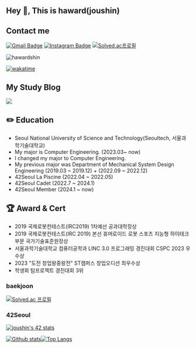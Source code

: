 ## Hey 👋, This is haward(joushin)

## Contact me
 
 
[![Gmail Badge](https://img.shields.io/badge/-wnddms12345@naver.com-c14438?style=flat&logo=Gmail&logoColor=white&link=mailto:wnddms12345@naver.com)](mailto:wnddms12345@naver.com) 
<a href="https://instagram.com/sj.eun"><img src="https://img.shields.io/badge/-@sj.eun-purple?style=flat&amp;logo=instagram&amp;logoColor=white&amp;link=https://instagram.com/coderwhoknows/" alt="Instagram Badge"></a>
[![Solved.ac프로필](http://mazassumnida.wtf/api/mini/generate_badge?boj=wnddms12345)](https://solved.ac/wnddms12345)
<p align=left> <img src=https://komarev.com/ghpvc/?username=hawardshin alt=hawardshin /> 
</p>

[![wakatime](https://wakatime.com/badge/user/018bebe4-c2cb-4acb-bd4e-023755f3618b.svg)](https://wakatime.com/@018bebe4-c2cb-4acb-bd4e-023755f3618b)

## My Study Blog

<a href="https://haward.tistory.com/">
    <img src="https://img.shields.io/badge/Haward's Code Circus-B9ACDA?style=for-the-badge"/></a>
 


## ✏️ Education
<ul>
<li> Seoul National University of Science and Technology(Seoultech, 서울과학기술대학교)
  </li>
<li>  My major is Computer Engineering. (2023.03~ now)</li>
<li>  I changed my major to Computer Engineering.</li>
<li> My previous major was Department of Mechanical System Design Engineering (2019.03 ~ 2019.12) + (2022.09 ~ 2022.12) </li>
<li> 42Seoul La Piscine (2022.04 ~ 2022.05) </li>
<li> 42Seoul Cadet (2022.7 ~ 2024.1)</li>
<li> 42Seoul Member (2024.1 ~ now) </li>
</ul>

## 🏆 Award & Cert
<ul>
 <li>2019 국제로봇컨테스트(IRC2019) 1차예선 공과대학장상 </li>
 <li>2019 국제로봇컨테스트(IRC 2019) 본선 휴머로이드 로봇 스포츠 지능형 하이테크 부문 국가기술표준원장상 </li>
 <li>서울과학기술대학교 컴퓨터공학과 LINC 3.0 프로그래밍 경진대회 CSPC 2023 우수상 </li>
 <li>2023 "도전 창업왕중왕전" ST캠퍼스 창업오디션 최우수상</li>
 <li>학생회 텀프로젝트 경진대회 3위</li>
</ul>

### baekjoon

[![Solved.ac
프로필](http://mazassumnida.wtf/api/v2/generate_badge?boj=wnddms12345)](https://solved.ac/wnddms12345)

###  42Seoul
  <a href="https://github.com/oakoudad/badge42"><img src="https://badge.mediaplus.ma/kettlebells/joushin?1337Badge=off&UM6P=off" alt="joushin's 42 stats" /></a>




[![Github stats](https://github-readme-stats.vercel.app/api?username=hawardshin&show_icons=true&include_all_commits=true)](https://github.com/hawardshin/github-readme-stats)[![Top Langs](https://github-readme-stats.vercel.app/api/top-langs/?username=hawardshin&layout=compact)](https://github.com/hawardshin/github-readme-stats)
